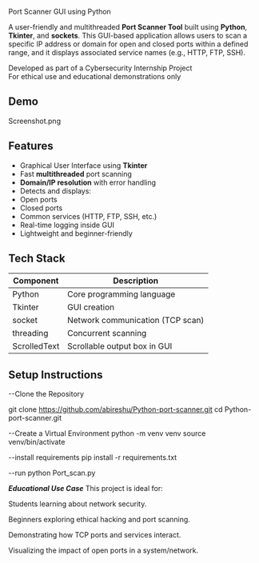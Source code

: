  Port Scanner GUI using Python

A user-friendly and multithreaded **Port Scanner Tool** built using **Python**, **Tkinter**, and **sockets**. This GUI-based application allows users to scan a specific IP address or domain for open and closed ports within a defined range, and it displays associated service names (e.g., HTTP, FTP, SSH).

 Developed as part of a Cybersecurity Internship Project  
 For ethical use and educational demonstrations only


## Demo

Screenshot.png

##  Features

-  Graphical User Interface using **Tkinter**
-  Fast **multithreaded** port scanning
-  **Domain/IP resolution** with error handling
-  Detects and displays:
  - Open ports
  - Closed ports
  - Common services (HTTP, FTP, SSH, etc.)
-  Real-time logging inside GUI
-  Lightweight and beginner-friendly

## Tech Stack

| Component     | Description                           |
|---------------|----------------------------------------|
| Python        | Core programming language              |
| Tkinter       | GUI creation                           |
| socket        | Network communication (TCP scan)       |
| threading     | Concurrent scanning                    |
| ScrolledText  | Scrollable output box in GUI           |



## Setup Instructions

--Clone the Repository

git clone https://github.com/abireshu/Python-port-scanner.git
cd Python-port-scanner.git

--Create a Virtual Environment
python -m venv venv
source venv/bin/activate

--install requirements
pip install -r requirements.txt

--run
python Port_scan.py

***Educational Use Case***
This project is ideal for:

Students learning about network security.

Beginners exploring ethical hacking and port scanning.

Demonstrating how TCP ports and services interact.

Visualizing the impact of open ports in a system/network.



